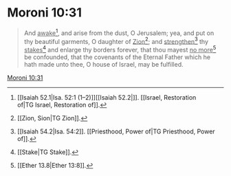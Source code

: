 # Moroni 10:31

> And <u>awake</u>[^a], and arise from the dust, O Jerusalem; yea, and put on thy beautiful garments, O daughter of <u>Zion</u>[^b]; and <u>strengthen</u>[^c] thy <u>stakes</u>[^d] and enlarge thy borders forever, that thou mayest <u>no more</u>[^e] be confounded, that the covenants of the Eternal Father which he hath made unto thee, O house of Israel, may be fulfilled.

[Moroni 10:31](https://www.churchofjesuschrist.org/study/scriptures/bofm/moro/10?lang=eng&id=p31#p31)


[^a]: [[Isaiah 52.1|Isa. 52:1 (1–2)]][[Isaiah 52.2|]]. [[Israel, Restoration of|TG Israel, Restoration of]].  
[^b]: [[Zion, Sion|TG Zion]].  
[^c]: [[Isaiah 54.2|Isa. 54:2]]. [[Priesthood, Power of|TG Priesthood, Power of]].  
[^d]: [[Stake|TG Stake]].  
[^e]: [[Ether 13.8|Ether 13:8]].  
